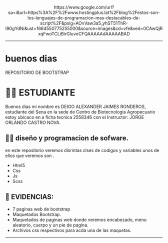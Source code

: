 <p align="center">
https://www.google.com/url?sa=i&url=https%3A%2F%2Fwww.hostingplus.lat%2Fblog%2Festos-son-los-lenguajes-de-programacion-mas-destacables-de-script%2F&psig=AOvVaw3a5_yhST51ThR-I90gYdNi&ust=1664550775255000&source=images&cd=vfe&ved=0CAwQjRxqFwoTCLiBirGluvoCFQAAAAAdAAAAABAD
</p>

---

# buenos dias

REPOSITORIO DE BOOTSTRAP

# 🧑‍🎓 ESTUDIANTE


Buenos dias mi nombre es DEIGO ALEXANDER JAIMES RONDEROS, estudiante del Sena en la sede de Centro de Biotecnologia Agropecuario estoy ubicaco en a ficha tecnica 2558346 con el Instructor: JORGE ORLANDO CASTRO NOVA.



## 🧑‍💻 diseño y programacion de sofware. 

en este repositorio veremos disrintas clses de codigos y variables unos de ellos que veremos son .
* Html5
* Css
* Js
* Scss

## 💼 EVIDENCIAS: 

* 7 paginas web de bootstrap
* Maquetados Bootstrap.
* Maquetados de paginas web donde veremos encabezado, menu aleatorio, cuerpo y un pie de pagina.
* Archivos css respectivos para acda una de las maquetas.
---

